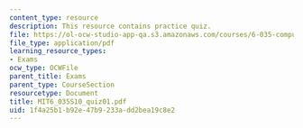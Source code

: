 ```yaml
---
content_type: resource
description: This resource contains practice quiz.
file: https://ol-ocw-studio-app-qa.s3.amazonaws.com/courses/6-035-computer-language-engineering-spring-2010/1f4a25b1b92e47b9233add2bea19c8e2_MIT6_035S10_quiz01.pdf
file_type: application/pdf
learning_resource_types:
- Exams
ocw_type: OCWFile
parent_title: Exams
parent_type: CourseSection
resourcetype: Document
title: MIT6_035S10_quiz01.pdf
uid: 1f4a25b1-b92e-47b9-233a-dd2bea19c8e2
---
```

